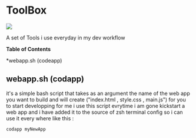 # ToolBox

![](https://i.imgur.com/vM5x0HY.png)

A set of Tools i use everyday in my dev workflow 

**Table of Contents**

*webapp.sh (codeapp)

## webapp.sh (codapp)

it's a simple bash script that takes as an argument the name of the web app you want to build and will create ("index.html , style.css , main.js") for you to start developping for me i use this script evrytime i am gone kickstart a web app and i have added it to the source of zsh terminal config so i can use it every where like this :



    codapp myNewApp
    



